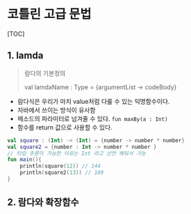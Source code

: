 # 코틀린 고급 문법

[TOC]



## 1. lamda

>람다의 기본정의
>
>val lamdaName : Type = {argumentList -> codeBody}

- 람다식은 우리가 마치 value처럼 다룰 수 있는 익명함수이다.
- 자바에서 쓰이는 방식이 유사함
- 메소드의 파라미터로 넘겨줄 수 있다. `fun maxBy(a : Int)`
- 함수를 return 값으로 사용할 수 있다.

```kotlin
val square : (Int) -> (Int) = {number -> number * number}
val square2 = {number : Int -> number * number }
// 타입 추론이 가능한 이유는 Int 라고 선언 해둬서 가능
fun main(){
    println(square(12)) // 144
    println(square2(13)) // 169
}
```



## 2. 람다와 확장함수

